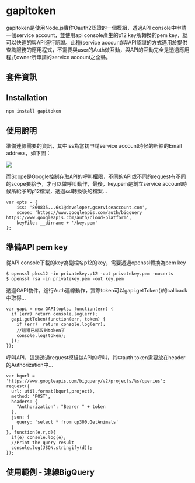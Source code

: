 gapitoken
====

gapitoken是使用Node.js實作Oauth2認證的一個模組，透過API console中申請一個service account，並使用api console產生的p12 key所轉換的pem key，就可以快速的與API進行認證。此種(service account)與API認證的方式適用於提供查詢服務的應用程式，不需要與user的Auth做互動，與API的互動完全是透過應用程式owner所申請的service account之全縣。

## 套件資訊

<div class="pkginfo" data-module-name="gapitoken" data-show="version,dependencies"></div>

## Installation

```
npm install gapitoken
```

## 使用說明

準備連線需要的資訊，其中iss為當初申請service account時候的所給的Email address，如下圖：

<img src="/images/gserviceaccount.png"/>

而Scope是Google控制存取API的呼叫權限，不同的API或不同的request有不同的scope要給予，才可以做呼叫動作，最後，key.pem是創立service account時候所給予的p12檔案，透過ssl轉換後的檔案...

```
var opts = {
    iss: '860835...6s1@developer.gserviceaccount.com',
    scope: 'https://www.googleapis.com/auth/bigquery https://www.googleapis.com/auth/cloud-platform',
    keyFile: __dirname + '/key.pem'
};
```

## 準備API pem key

從API console下載的key為副檔名p12的key，需要透過openssl轉換為pem key

```
$ openssl pkcs12 -in privatekey.p12 -out privatekey.pem -nocerts
$ openssl rsa -in privatekey.pem -out key.pem
```

透過GAPI物件，進行Auth連線動作，實際token可以gapi.getToken()的callback中取得...

```
var gapi = new GAPI(opts, function(err) {
  if (err) return console.log(err);
  gapi.getToken(function(err, token) {
    if (err)  return console.log(err);
    //這邊已經取到token了
    console.log(token);
  });
});
```

呼叫API，這邊透過request模組做API的呼叫，其中auth token需要放在header的Authorization中...

```
var bqurl = 'https://www.googleapis.com/bigquery/v2/projects/%s/queries';
request({
  url: util.format(bqurl,project),
  method: 'POST',
  headers: {
    "Authorization": "Bearer " + token
  },
  json: {
    query: 'select * from cp300.GetAnimals'
  }
}, function(e,r,d){
  if(e) console.log(e);
  //Print the query result
  console.log(JSON.stringify(d));
});
```


## 使用範例 - 連線BigQuery

<pre class="code" data-js="gapitoken/bq-sample.js"></pre>
